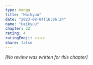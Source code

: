 ```yaml
---
type: manga
title: "Haikyuu"
date: "2023-08-04T16:06:24"
name: "Haikyuu"
chapter: 32
rating: 4
ratingEmoji: ⭐️⭐️⭐️⭐️
share: false
---
```


*[No review was written for this chapter]*
